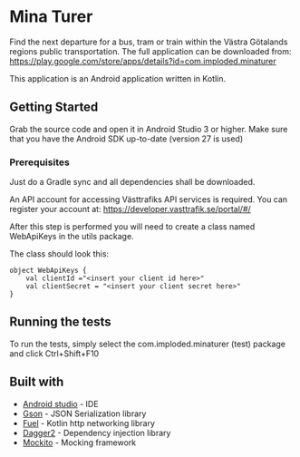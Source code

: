 # Mina Turer

Find the next departure for a bus, tram or train within the Västra Götalands regions public transportation.
The full application can be downloaded from:
https://play.google.com/store/apps/details?id=com.imploded.minaturer

This application is an Android application written in Kotlin.

## Getting Started

Grab the source code and open it in Android Studio 3 or higher. 
Make sure that you have the Android SDK up-to-date (version 27 is used)

### Prerequisites

Just do a Gradle sync and all dependencies shall be downloaded.

An API account for accessing Västtrafiks API services is required.
You can register your account at:
https://developer.vasttrafik.se/portal/#/

After this step is performed you will need to create a class named WebApiKeys in the utils package.

The class should look this:
```
object WebApiKeys {
    val clientId ="<insert your client id here>"
    val clientSecret = "<insert your client secret here>"
}
```

## Running the tests

To run the tests, simply select the com.imploded.minaturer (test) package and click Ctrl+Shift+F10

## Built with

* [Android studio](https://developer.android.com/studio/index.html) - IDE
* [Gson](https://github.com/google/gson) - JSON Serialization library
* [Fuel](https://github.com/kittinunf/Fuel) - Kotlin http networking library
* [Dagger2](https://github.com/google/dagger) - Dependency injection library
* [Mockito](https://github.com/mockito/mockito) - Mocking framework

